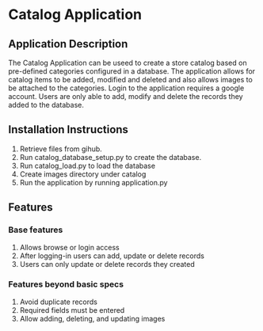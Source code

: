 # Catalog Application

## Application Description
The Catalog Application can be useed to create a store catalog based on pre-defined 
categories configured in a database.  The application allows for catalog items to be 
added, modified and deleted and also allows images to be attached to the categories. 
Login to the application requires a google account.  Users are only able to add, modify 
and delete the records they added to the database.

## Installation Instructions
1) Retrieve files from gihub.
2) Run catalog_database_setup.py to create the database.  
2) Run catalog_load.py to load the database
3) Create images directory under catalog
4) Run the application by running application.py

## Features
### Base features
1) Allows browse or login access
2) After logging-in users can add, update or delete records
3) Users can only update or delete records they created

### Features beyond basic specs
1) Avoid duplicate records
2) Required fields must be entered
3) Allow adding, deleting, and updating images
